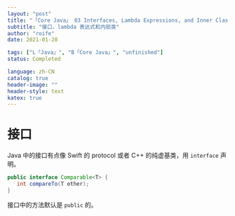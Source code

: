```yaml
---
layout: "post"
title: "「Core Java」 03 Interfaces, Lambda Expressions, and Inner Classes（Unfinished）"
subtitle: "接口，lambda 表达式和内部类"
author: "roife"
date: 2021-01-28

tags: ["L「Java」", "B「Core Java」", "unfinished"]
status: Completed

language: zh-CN
catalog: true
header-image: ""
header-style: text
katex: true
---
```


# 接口

Java 中的接口有点像 Swift 的 protocol 或者 C++ 的纯虚基类，用 `interface` 声明。

```java
public interface Comparable<T> {
   int compareTo(T other);
}
```

接口中的方法默认是 `public` 的。

